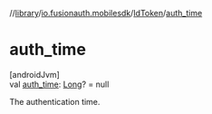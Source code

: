 //[library](../../../index.md)/[io.fusionauth.mobilesdk](../index.md)/[IdToken](index.md)/[auth_time](auth_time.md)

# auth_time

[androidJvm]\
val [auth_time](auth_time.md): [Long](https://kotlinlang.org/api/core/kotlin-stdlib/kotlin/-long/index.html)? = null

The authentication time.